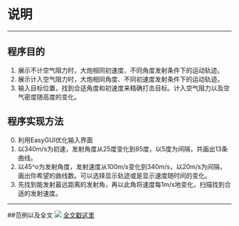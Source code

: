 # 说明

---

## 程序目的
1. 展示不计空气阻力时，大炮相同初速度、不同角度发射条件下的运动轨迹。
2. 展示计入空气阻力时，大炮相同角度、不同初速度发射条件下的运动轨迹。
3. 输入目标位置，找到合适角度和初速度来精确打击目标。计入空气阻力以及空气密度随高度的变化。

## 程序实现方法
0. 利用EasyGUI优化输入界面
1. 以340m/s为初速，发射角度从25度变化到85度，以5度为间隔，共画出13条曲线。
2. 以45^o为发射角度，发射速度从100m/s变化到340m/s，以20m/s为间隔，画出你希望的曲线数。可以选择显示轨迹或是显示速度随时间的变化。
3. 先找到能发射最远距离的发射角，再以此角将速度每1m/s地变化，扫描找到合适的发射速度。

---

##范例以及全文
![][1]
[全文戳这里](https://www.zybuluo.com/MilCOS/note/336300)

  [1]:https://raw.githubusercontent.com/MilCOS/computationalphysics_N2013301020084/master/chapter2/Artilleryxu_demo_2_2.gif
